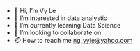 - 👋 Hi, I’m Vy Le
- 👀 I’m interested in data analystic 
- 🌱 I’m currently learning Data Science
- 💞️ I’m looking to collaborate on 
- 📫 How to reach me ng_vyle@yahoo.com

<!---
NB-VyLe/NB-VyLe is a ✨ special ✨ repository because its `README.md` (this file) appears on your GitHub profile.
You can click the Preview link to take a look at your changes.
--->
